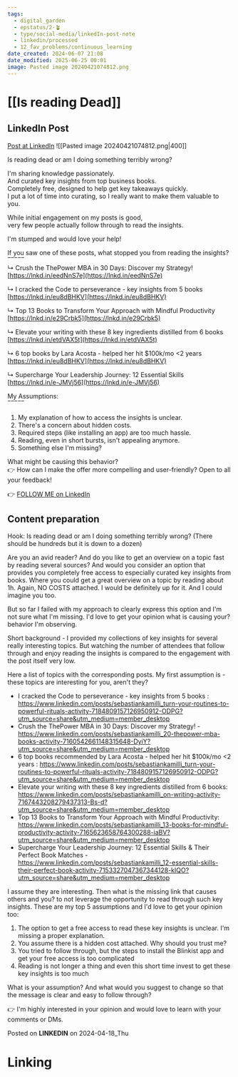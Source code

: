```yaml
---
tags:
  - digital_garden
  - epstatus/2-🪴
  - type/social-media/linkedIn-post-note
  - linkedin/processed
  - 12_fav_problems/continuous_learning
date_created: 2024-06-07 21:08
date_modified: 2025-06-25 00:01
image: Pasted image 20240421074812.png
---
```

# [[Is reading Dead]]

## LinkedIn Post

[Post at LinkedIn](https://www.linkedin.com/posts/sebastiankamilli_is-reading-dead-or-am-i-doing-something-terribly-activity-7186619556642107393-_2_M?utm_source=share&utm_medium=member_desktop)
![[Pasted image 20240421074812.png|400]]

Is reading dead or am I doing something terribly wrong?  
  
I'm sharing knowledge passionately.  
And curated key insights from top business books.  
Completely free, designed to help get key takeaways quickly.  
I put a lot of time into curating, so I really want to make them valuable to you.  
  
While initial engagement on my posts is good,  
very few people actually follow through to read the insights.  
  
I'm stumped and would love your help!  
  
If you saw one of these posts, what stopped you from reading the insights?  
‾‾‾‾‾  
↳ Crush the ThePower MBA in 30 Days: Discover my Strategy!  
[https://lnkd.in/eedNnS7e](https://lnkd.in/eedNnS7e)  
  
↳ I cracked the Code to perseverance - key insights from 5 books  
[https://lnkd.in/eu8dBHKV](https://lnkd.in/eu8dBHKV)  
  
↳ Top 13 Books to Transform Your Approach with Mindful Productivity  
[https://lnkd.in/e29Crbk5](https://lnkd.in/e29Crbk5)  
  
↳ Elevate your writing with these 8 key ingredients distilled from 6 books  
[https://lnkd.in/etdVAX5t](https://lnkd.in/etdVAX5t)  
  
↳ 6 top books by Lara Acosta - helped her hit $100k/mo <2 years  
[https://lnkd.in/eu8dBHKV](https://lnkd.in/eu8dBHKV)  
  
↳ Supercharge Your Leadership Journey: 12 Essential Skills  
[https://lnkd.in/e-JMVj56](https://lnkd.in/e-JMVj56)  
  
My Assumptions:  
‾‾‾‾‾  
1) My explanation of how to access the insights is unclear.  
2) There's a concern about hidden costs.  
3) Required steps (like installing an app) are too much hassle.  
4) Reading, even in short bursts, isn't appealing anymore.  
5) Something else I'm missing?  
  
What might be causing this behavior?  
👉 How can I make the offer more compelling and user-friendly? Open to all your feedback!

👉 [FOLLOW ME on LinkedIn](https://www.linkedin.com/comm/mynetwork/discovery-see-all?usecase=PEOPLE_FOLLOWS&followMember=sebastiankamilli)

## Content preparation

Hook:
Is reading dead or am I doing something terribly wrong?
(There should be hundreds but it is down to a dozen)

Are you an avid reader? And do you like to get an overview on a topic fast by reading several sources? And would you consider an option that provides you completely free access to especially curated key insights from books. Where you could get a great overview on a topic by reading about 1h. Again, NO COSTS attached.
I would be definitely up for it. And I could imagine you too. 

But so far I failed with my approach to clearly express this option and I'm not sure what I'm missing.  I'd love to get your opinion what is causing your? behavior I'm observing. 

Short background - I provided my collections of key insights for several really interesting topics. But watching the number of attendees that follow through and enjoy reading the insights is compared to the engagement with the post itself very low. 

Here a list of topics with the corresponding posts. My first assumption is - these topics are interesting for you, aren't they?
+ I cracked the Code to perseverance - key insights from 5 books : https://www.linkedin.com/posts/sebastiankamilli_turn-your-routines-to-powerful-rituals-activity-7184809157126950912-ODPG?utm_source=share&utm_medium=member_desktop
+ Crush the ThePower MBA in 30 Days: Discover my Strategy! - https://www.linkedin.com/posts/sebastiankamilli_20-thepower-mba-books-activity-7160542661148315648-DyiY?utm_source=share&utm_medium=member_desktop
+ 6 top books recommended by Lara Acosta - helped her hit $100k/mo <2 years : https://www.linkedin.com/posts/sebastiankamilli_turn-your-routines-to-powerful-rituals-activity-7184809157126950912-ODPG?utm_source=share&utm_medium=member_desktop
+ Elevate your writing with these 8 key ingredients distilled from 6 books: https://www.linkedin.com/posts/sebastiankamilli_on-writing-activity-7167443208279437313-Bs-d?utm_source=share&utm_medium=member_desktop
+ Top 13 Books to Transform Your Approach with Mindful Productivity: https://www.linkedin.com/posts/sebastiankamilli_13-books-for-mindful-productivity-activity-7165623658764300288-iaBV?utm_source=share&utm_medium=member_desktop
+ Supercharge Your Leadership Journey: 12 Essential Skills & Their Perfect Book Matches - https://www.linkedin.com/posts/sebastiankamilli_12-essential-skills-their-perfect-book-activity-7153327047367344128-kIQO?utm_source=share&utm_medium=member_desktop

I assume they are interesting. Then what is the missing link that causes others and you? to not leverage the opportunity to read through such key insights. These are my top 5 assumptions and I'd love to get your opinion too:

1) The option to get a free access to read these key insights is unclear. I'm missing a proper explanation.
2) You assume there is a hidden cost attached. Why should you trust me?
3) You tried to follow through, but the steps to install the Blinkist app and get your free access is too complicated
4) Reading is not longer a thing and even this short time invest to get these key insights is too much

What is your assumption? And what would you suggest to change so that the message is clear and easy to follow through?

👉 I'm highly interested in your opinion and would love to learn with your comments or DMs. 

Posted on **LINKEDIN** on 2024-04-18_Thu

# Linking